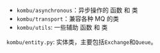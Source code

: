 
- `kombu/asynchronous`：异步操作的 函数 和 类
- `kombu/transport`：兼容各种 MQ 的类
- `kombu/utils`: 一些辅助 函数 和 类

`kombu/entity.py`: 实体类，主要包括`Exchange`和`Queue`。
